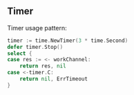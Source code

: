 ## Timer

Timer usage pattern:

```go
timer := time.NewTimer(3 * time.Second)
defer timer.Stop()
select {
case res := <- workChannel:
    return res, nil
case <-timer.C:
    return nil, ErrTimeout
}
```